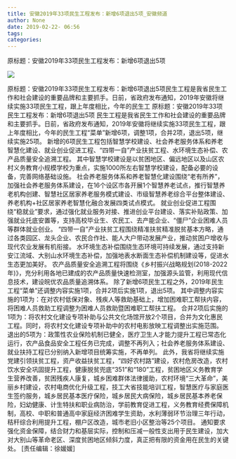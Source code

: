 ```yaml
---
title: 安徽2019年33项民生工程发布：新增6项退出5项_安徽频道
author: None
date: 2019-02-22- 06:56
tags: 
categories: 
---
```

原标题：安徽2019年33项民生工程发布：新增6项退出5项
<!-- more -->
                
<img align="center" border="0" src="http://p2.ifengimg.com/a/2016/0810/204c433878d5cf9size1_w16_h16.png" />
                
            
原标题：安徽2019年33项民生工程发布：新增6项退出5项民生工程是我省民生工作和社会建设的重要品牌和主要抓手。日前，省政府发布通知，2019年安徽将继续实施33项民生工程，跟上年度相比，今年的民生工
原标题：安徽2019年33项民生工程发布：新增6项退出5项
民生工程是我省民生工作和社会建设的重要品牌和主要抓手。日前，省政府发布通知，2019年安徽将继续实施33项民生工程，跟上年度相比，今年的民生工程“菜单”新增6项，调整1项，合并2项，退出5项，继续实施25项。
新增的6项民生工程包括智慧学校建设、社会养老服务体系和养老智慧化建设、就业创业促进工程、“四带一自”产业扶贫工程、水环境生态补偿、农产品质量安全追溯工程。
其中智慧学校建设是以贫困地区、偏远地区以及山区农村义务教育小规模学校为重点，实施1000所左右智慧学校建设，配备必要的设备，完善网络基础设施。
社会养老服务体系和养老智慧化建设围绕“老有所养”，加强社会养老服务体系建设，在16个设区市各开展1个智慧养老试点，推行智慧养老机构创建、智慧社区居家养老服务模式建设、市级智慧养老综合平台整体建设、养老机构+社区居家养老智慧化融合发展四类试点模式。
就业创业促进工程围绕“稳就业”要求，通过强化就业服务对接、推进创业平台建设、落实补贴政策、加强就业托底安置等，支持高校毕业生、农民工、去产能企业、“僵尸”企业困难人员等群体就业创业。
“四带一自”产业扶贫工程围绕精准扶贫精准脱贫基本方略，通过各类园区、龙头企业、农民合作社、能人大户带动发展产业，推动贫困户增收与现代农业发展有机衔接。
水环境生态补偿围绕生态环境可持续发展，通过支持新安江流域、大别山水环境生态补偿，加强地表水断面生态补偿机制建设等，促进水生态更加美好。
农产品质量安全追溯工程将围绕《乡村振兴战略规划(2018-2022年)》，充分利用各地已建成的农产品质量快速检测室，加强源头监管，利用现代信息技术，建设皖优农品质量追溯体系。
除了新增6项民生工程之外，2019年民生工程“菜单”还调整内容实施1项，合并2项后实施1项，退出5项。
其中调整内容实施的1项为：在对农村低保对象、残疾人等救助基础上，增加困难职工帮扶内容，将困难人员救助工程调整为困难人员救助暨困难职工帮扶工程。
合并2项后实施的1项为：将农村文化建设专项补助与公共文化场馆开放2个项目，合并为文化惠民工程。同时，将农村文化建设专项补助中的农村电影放映工程调整出实施范围。
退出的5项为：政策性农业保险机制已健全，医疗卫生人才能力提升工程已常态化运行，农产品食品安全工程任务已完成，调整不再列入；社会养老服务体系建设、就业扶持工程已分别纳入新增项目统筹实施，不再单列。
此外，我省将继续实施党建引领扶贫工程，资产收益扶贫工程，“四好农村路”建设，农村危房改造，农村饮水安全巩固提升工程，健康脱贫兜底“351”和“180”工程，贫困地区义务教育学生营养改善，贫困残疾人康复，城乡困难群体法律援助，农村环境“三大革命”，美丽乡村建设，农村电商优化升级工程，技工大省技能培训工程，智慧医疗与家庭医生签约服务，城乡居民基本医疗保险，城乡居民大病保险，城乡居民基本养老保险，妇幼健康、计生特扶和职业病防治，学前教育促进工程，义务教育经费保障机制，高校、中职和普通高中家庭经济困难学生资助，水利薄弱环节治理三年行动，秸秆综合利用提升工程，棚户区改造，城市老旧小区整治等25个项目。
通知要求强化资金保障，结合财力和基层实际，控制和压减一般性支出用于民生建设，加大对大别山等革命老区、深度贫困地区倾斜力度，真正把有限的资金用在民生的关键处。
[责任编辑：徐媛媛]
            
